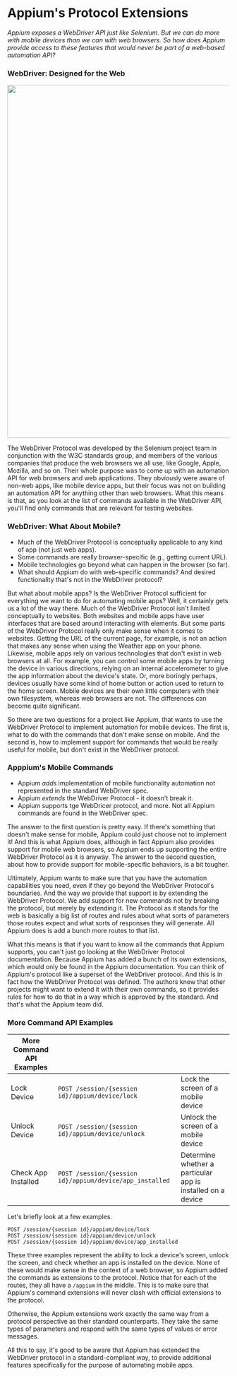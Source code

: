 # Appium's Protocol Extensions

*Appium exposes a WebDriver API just like Selenium. But we can do more with mobile devices than we can with web browsers. So how does Appium provide access to these features that would never be part of a web-based automation API?*

### WebDriver: Designed for the Web

<img width="800" src="https://user-images.githubusercontent.com/70295997/226077790-16cf0147-5b11-4541-93e9-d7494d91d4a1.png">

The WebDriver Protocol was developed by the Selenium project team in conjunction with the W3C standards group, and members of the various companies that produce the web browsers we all use, like Google, Apple, Mozilla, and so on. Their whole purpose was to come up with an automation API for web browsers and web applications. They obviously were aware of non-web apps, like mobile device apps, but their focus was not on building an automation API for anything other than web browsers. What this means is that, as you look at the list of commands available in the WebDriver API, you'll find only commands that are relevant for testing websites.

### WebDriver: What About Mobile?

- Much of the WebDriver Protocol is conceptually applicable to any kind of app (not just web apps).
- Some commands are really browser-specific (e.g., getting current URL).
- Mobile technologies go beyond what can happen in the browser (so far).
- What should Appium do with web-specific commands? And desired functionality that's not in the WebDriver protocol?

But what about mobile apps? Is the WebDriver Protocol sufficient for everything we want to do for automating mobile apps? Well, it certainly gets us a lot of the way there. Much of the WebDriver Protocol isn't limited conceptually to websites. Both websites and mobile apps have user interfaces that are based around interacting with elements. But some parts of the WebDriver Protocol really only make sense when it comes to websites. Getting the URL of the current page, for example, is not an action that makes any sense when using the Weather app on your phone. Likewise, mobile apps rely on various technologies that don't exist in web browsers at all. For example, you can control some mobile apps by turning the device in various directions, relying on an internal accelerometer to give the app information about the device's state. Or, more boringly perhaps, devices usually have some kind of home button or action used to return to the home screen. Mobile devices are their own little computers with their own filesystem, whereas web browsers are not. The differences can become quite significant.

So there are two questions for a project like Appium, that wants to use the WebDriver Protocol to implement automation for mobile devices. The first is, what to do with the commands that don't make sense on mobile. And the second is, how to implement support for commands that would be really useful for mobile, but don't exist in the WebDriver protocol.

### Apppium's Mobile Commands

- Appium *adds* implementation of mobile functionality automation not represented in the standard WebDriver spec.
- Appium *extends* the WebDriver Protocol - it doesn't break it.
- Appium supports tge WebDricer protocol, and more. Not all Appium commands are found in the WebDriver spec.

The answer to the first question is pretty easy. If there's something that doesn't make sense for mobile, Appium could just choose not to implement it! And this is what Appium does, although in fact Appium also provides support for mobile web browsers, so Appium ends up supporting the entire WebDriver Protocol as it is anyway. The answer to the second question, about how to provide support for mobile-specific behaviors, is a bit tougher.

Ultimately, Appium wants to make sure that you have the automation capabilities you need, even if they go beyond the WebDriver Protocol's boundaries. And the way we provide that support is by extending the WebDriver Protocol. We add support for new commands not by breaking the protocol, but merely by extending it. The Protocol as it stands for the web is basically a big list of routes and rules about what sorts of parameters those routes expect and what sorts of responses they will generate. All Appium does is add a bunch more routes to that list.

What this means is that if you want to know all the commands that Appium supports, you can't just go looking at the WebDriver Protocol documentation. Because Appium has added a bunch of its own extensions, which would only be found in the Appium documentation. You can think of Appium's protocol like a superset of the WebDriver protocol. And this is in fact how the WebDriver Protocol was defined. The authors knew that other projects might want to extend it with their own commands, so it provides rules for how to do that in a way which is approved by the standard. And that's what the Appium team did.

### More Command API Examples

| More Command API Examples |  |  |
| ---- | ---- | ---- |
| Lock Device | <code>POST /session/{session id}/appium/device/lock</code> | Lock the screen of a mobile device |
| Unlock Device | <code>POST /session/{session id}/appium/device/unlock</code> | Unlock the screen of a mobile device |
| Check App Installed | <code>POST /session/{session id}/appium/device/app_installed</code> | Determine whether a particular app is installed on a device |

Let's briefly look at a few examples.

    POST /session/{session id}/appium/device/lock
    POST /session/{session id}/appium/device/unlock
    POST /session/{session id}/appium/device/app_installed

These three examples represent the ability to lock a device's screen, unlock the screen, and check whether an app is installed on the device. None of these would make sense in the context of a web browser, so Appium added the commands as extensions to the protocol. Notice that for each of the routes, they all have a <code>/appium</code> in the middle. This is to make sure that Appium's command extensions will never clash with official extensions to the protocol.

Otherwise, the Appium extensions work exactly the same way from a protocol perspective as their standard counterparts. They take the same types of parameters and respond with the same types of values or error messages.

All this to say, it's good to be aware that Appium has extended the WebDriver protocol in a standard-compliant way, to provide additional features specifically for the purpose of automating mobile apps.


